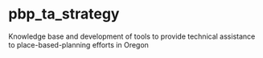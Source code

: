 # pbp_ta_strategy
Knowledge base and development of tools to provide technical assistance to place-based-planning efforts in Oregon
